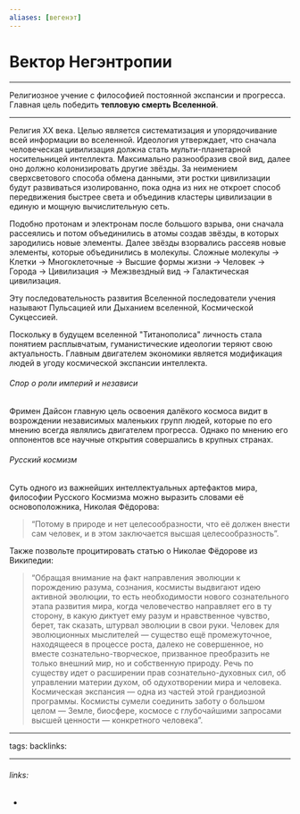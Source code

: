 ```yaml
---
aliases: [вегенэт]
---
```

# Вектор Негэнтропии
---
Религиозное учение с философией постоянной экспансии и прогресса. Главная цель победить **тепловую смерть Вселенной**.

---
Религия XX века. Целью является систематизация и упорядочивание всей информации во вселенной. Идеология утверждает, что сначала человеческая цивилизация должна стать мульти-планетарной носительницей интеллекта. Максимально разнообразив свой вид, далее оно должно колонизировать другие звёзды. За неимением сверхсветового способа обмена данными, эти ростки цивилизации будут развиваться изолированно, пока одна из них не откроет способ передвижения быстрее света и объединив кластеры цивилизации в единую и мощную вычислительную сеть.

Подобно протонам и электронам после большого взрыва, они сначала рассеялись и потом объединились в атомы создав звёзды, в которых зародились новые элементы. Далее звёзды взорвались рассеяв новые элементы, которые объединились в молекулы. Сложные молекулы -> Клетки -> Многоклеточные -> Высшие формы жизни -> Человек -> Города -> Цивилизация -> Межзвездный вид -> Галактическая цивилизация.  

Эту последовательность развития Вселенной последователи учения называют Пульсацией или Дыханием вселенной, Космической Сукцессией.  

Поскольку в будущем вселенной "Титанополиса" личность стала понятием расплывчатым, гуманистические идеологии теряют свою актуальность. Главным двигателем экономики является модификация людей в угоду космической экспансии интеллекта. 

###### Спор о роли империй и независи

Фримен Дайсон главную цель освоения далёкого космоса видит в возрождении независимых маленьких групп людей, которые по его мнению всегда являлись двигателем прогресса. Однако по мнению его оппонентов все научные открытия совершались в крупных странах.  

###### Русский космизм

Суть одного из важнейших интеллектуальных артефактов мира, философии Русского Космизма можно выразить словами её основоположника, Николая Фёдорова:

> “Потому в природе и нет целесообразности, что её должен внести сам человек, и в этом заключается высшая целесообразность”.

Также позвольте процитировать статью о Николае Фёдорове из Википедии:

> “Обращая внимание на факт направления эволюции к порождению разума, сознания, космисты выдвигают идею активной эволюции, то есть необходимости нового сознательного этапа развития мира, когда человечество направляет его в ту сторону, в какую диктует ему разум и нравственное чувство, берет, так сказать, штурвал эволюции в свои руки. Человек для эволюционных мыслителей — существо ещё промежуточное, находящееся в процессе роста, далеко не совершенное, но вместе сознательно-творческое, призванное преобразить не только внешний мир, но и собственную природу. Речь по существу идет о расширении прав сознательно-духовных сил, об управлении материи духом, об одухотворении мира и человека. Космическая экспансия — одна из частей этой грандиозной программы. Космисты сумели соединить заботу о большом целом — Земле, биосфере, космосе с глубочайшими запросами высшей ценности — конкретного человека”.

---
tags: 
backlinks: 

---
###### links:
- 

